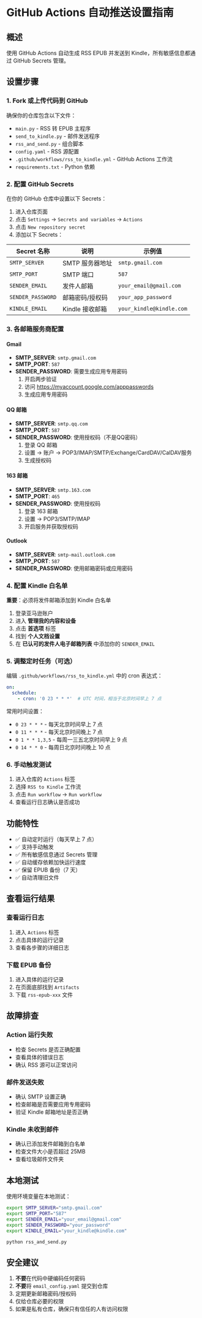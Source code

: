 # GitHub Actions 自动推送设置指南

## 概述
使用 GitHub Actions 自动生成 RSS EPUB 并发送到 Kindle，所有敏感信息都通过 GitHub Secrets 管理。

## 设置步骤

### 1. Fork 或上传代码到 GitHub

确保你的仓库包含以下文件：
- `main.py` - RSS 转 EPUB 主程序
- `send_to_kindle.py` - 邮件发送程序
- `rss_and_send.py` - 组合脚本
- `config.yaml` - RSS 源配置
- `.github/workflows/rss_to_kindle.yml` - GitHub Actions 工作流
- `requirements.txt` - Python 依赖

### 2. 配置 GitHub Secrets

在你的 GitHub 仓库中设置以下 Secrets：

1. 进入仓库页面
2. 点击 `Settings` → `Secrets and variables` → `Actions`
3. 点击 `New repository secret`
4. 添加以下 Secrets：

| Secret 名称 | 说明 | 示例值 |
|------------|------|--------|
| `SMTP_SERVER` | SMTP 服务器地址 | `smtp.gmail.com` |
| `SMTP_PORT` | SMTP 端口 | `587` |
| `SENDER_EMAIL` | 发件人邮箱 | `your_email@gmail.com` |
| `SENDER_PASSWORD` | 邮箱密码/授权码 | `your_app_password` |
| `KINDLE_EMAIL` | Kindle 接收邮箱 | `your_kindle@kindle.com` |

### 3. 各邮箱服务商配置

#### Gmail
- **SMTP_SERVER**: `smtp.gmail.com`
- **SMTP_PORT**: `587`
- **SENDER_PASSWORD**: 需要生成应用专用密码
  1. 开启两步验证
  2. 访问 https://myaccount.google.com/apppasswords
  3. 生成应用专用密码

#### QQ 邮箱
- **SMTP_SERVER**: `smtp.qq.com`
- **SMTP_PORT**: `587`
- **SENDER_PASSWORD**: 使用授权码（不是QQ密码）
  1. 登录 QQ 邮箱
  2. 设置 → 账户 → POP3/IMAP/SMTP/Exchange/CardDAV/CalDAV服务
  3. 生成授权码

#### 163 邮箱
- **SMTP_SERVER**: `smtp.163.com`
- **SMTP_PORT**: `465`
- **SENDER_PASSWORD**: 使用授权码
  1. 登录 163 邮箱
  2. 设置 → POP3/SMTP/IMAP
  3. 开启服务并获取授权码

#### Outlook
- **SMTP_SERVER**: `smtp-mail.outlook.com`
- **SMTP_PORT**: `587`
- **SENDER_PASSWORD**: 使用邮箱密码或应用密码

### 4. 配置 Kindle 白名单

**重要**：必须将发件邮箱添加到 Kindle 白名单

1. 登录亚马逊账户
2. 进入 **管理我的内容和设备**
3. 点击 **首选项** 标签
4. 找到 **个人文档设置**
5. 在 **已认可的发件人电子邮箱列表** 中添加你的 `SENDER_EMAIL`

### 5. 调整定时任务（可选）

编辑 `.github/workflows/rss_to_kindle.yml` 中的 cron 表达式：

```yaml
on:
  schedule:
    - cron: '0 23 * * *'  # UTC 时间，相当于北京时间早上 7 点
```

常用时间设置：
- `0 23 * * *` - 每天北京时间早上 7 点
- `0 11 * * *` - 每天北京时间晚上 7 点
- `0 1 * * 1,3,5` - 每周一三五北京时间早上 9 点
- `0 14 * * 0` - 每周日北京时间晚上 10 点

### 6. 手动触发测试

1. 进入仓库的 `Actions` 标签
2. 选择 `RSS to Kindle` 工作流
3. 点击 `Run workflow` → `Run workflow`
4. 查看运行日志确认是否成功

## 功能特性

- ✅ 自动定时运行（每天早上 7 点）
- ✅ 支持手动触发
- ✅ 所有敏感信息通过 Secrets 管理
- ✅ 自动缓存依赖加快运行速度
- ✅ 保留 EPUB 备份（7 天）
- ✅ 自动清理旧文件

## 查看运行结果

### 查看运行日志
1. 进入 `Actions` 标签
2. 点击具体的运行记录
3. 查看各步骤的详细日志

### 下载 EPUB 备份
1. 进入具体的运行记录
2. 在页面底部找到 `Artifacts`
3. 下载 `rss-epub-xxx` 文件

## 故障排查

### Action 运行失败
- 检查 Secrets 是否正确配置
- 查看具体的错误日志
- 确认 RSS 源可以正常访问

### 邮件发送失败
- 确认 SMTP 设置正确
- 检查邮箱是否需要应用专用密码
- 验证 Kindle 邮箱地址是否正确

### Kindle 未收到邮件
- 确认已添加发件邮箱到白名单
- 检查文件大小是否超过 25MB
- 查看垃圾邮件文件夹

## 本地测试

使用环境变量在本地测试：

```bash
export SMTP_SERVER="smtp.gmail.com"
export SMTP_PORT="587"
export SENDER_EMAIL="your_email@gmail.com"
export SENDER_PASSWORD="your_password"
export KINDLE_EMAIL="your_kindle@kindle.com"

python rss_and_send.py
```

## 安全建议

1. **不要**在代码中硬编码任何密码
2. **不要**将 `email_config.yaml` 提交到仓库
3. 定期更新邮箱密码/授权码
4. 仅给仓库必要的权限
5. 如果是私有仓库，确保只有信任的人有访问权限